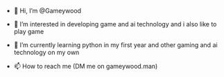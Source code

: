 - 👋 Hi, I’m @Gameywood
- 👀 I’m interested in developing game and ai technology and i also like to play game
- 🌱 I’m currently learning python in my first year and other gaming and ai technology on my own
  
- 📫 How to reach me (DM me on gameywood.man)

<!---
Gameywood/Gameywood is a ✨ special ✨ repository because its `README.md` (this file) appears on your GitHub profile.
You can click the Preview link to take a look at your changes.
--->
